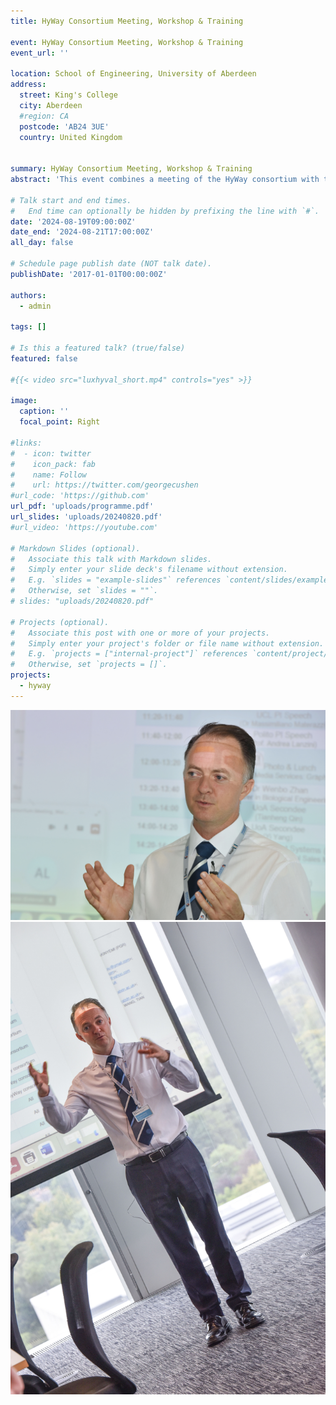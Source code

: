 ```yaml
---
title: HyWay Consortium Meeting, Workshop & Training

event: HyWay Consortium Meeting, Workshop & Training
event_url: ''

location: School of Engineering, University of Aberdeen
address:
  street: King's College
  city: Aberdeen
  #region: CA
  postcode: 'AB24 3UE'
  country: United Kingdom


summary: HyWay Consortium Meeting, Workshop & Training
abstract: 'This event combines a meeting of the HyWay consortium with the first HyWay Training School, provided both in-person and online as a hybrid event.'

# Talk start and end times.
#   End time can optionally be hidden by prefixing the line with `#`.
date: '2024-08-19T09:00:00Z'
date_end: '2024-08-21T17:00:00Z'
all_day: false

# Schedule page publish date (NOT talk date).
publishDate: '2017-01-01T00:00:00Z'

authors:
  - admin

tags: []

# Is this a featured talk? (true/false)
featured: false

#{{< video src="luxhyval_short.mp4" controls="yes" >}}

image:
  caption: ''
  focal_point: Right

#links:
#  - icon: twitter
#    icon_pack: fab
#    name: Follow
#    url: https://twitter.com/georgecushen
#url_code: 'https://github.com'
url_pdf: 'uploads/programme.pdf'
url_slides: 'uploads/20240820.pdf'
#url_video: 'https://youtube.com'

# Markdown Slides (optional).
#   Associate this talk with Markdown slides.
#   Simply enter your slide deck's filename without extension.
#   E.g. `slides = "example-slides"` references `content/slides/example-slides.md`.
#   Otherwise, set `slides = ""`.
# slides: "uploads/20240820.pdf"

# Projects (optional).
#   Associate this post with one or more of your projects.
#   Simply enter your project's folder or file name without extension.
#   E.g. `projects = ["internal-project"]` references `content/project/deep-learning/index.md`.
#   Otherwise, set `projects = []`.
projects:
  - hyway
---
```


![Bradley Ladewig presenting](80272.jpg)
![Bradley Ladewig speaking](80273.jpg)





